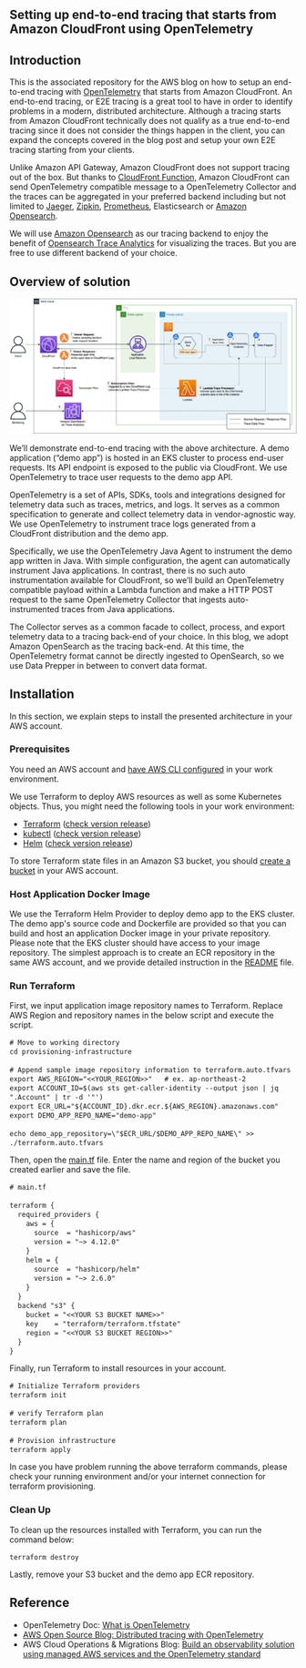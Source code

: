 ## Setting up end-to-end tracing that starts from Amazon CloudFront using OpenTelemetry

## Introduction
This is the associated repository for the AWS blog on how to setup an end-to-end tracing with [OpenTelemetry](https://opentelemetry.io/) that starts from Amazon CloudFront. An end-to-end tracing, or E2E tracing is a great tool to have in order to identify problems in a modern, distributed architecture. Although a tracing starts from Amazon CloudFront technically does not qualify as a true end-to-end tracing since it does not consider the things happen in the client, you can expand the concepts covered in the blog post and setup your own E2E tracing starting from your clients.  
  
Unlike Amazon API Gateway, Amazon CloudFront does not support tracing out of the box. But thanks to [CloudFront Function,](https://docs.aws.amazon.com/AmazonCloudFront/latest/DeveloperGuide/cloudfront-functions.html) Amazon CloudFront can send OpenTelemetry compatible message to a OpenTelemetry Collector and the traces can be aggregated in your preferred backend including but not limited to [Jaeger](https://www.jaegertracing.io/), [Zipkin](https://zipkin.io/), [Prometheus](https://prometheus.io/), Elasticsearch or [Amazon Opensearch](https://aws.amazon.com/opensearch-service/).  
  
We will use [Amazon Opensearch](https://aws.amazon.com/opensearch-service/) as our tracing backend to enjoy the benefit of [Opensearch Trace Analytics](https://docs.aws.amazon.com/opensearch-service/latest/developerguide/trace-analytics.html) for visualizing the traces. But you are free to use different backend of your choice. 
  

## Overview of solution
![](./overview.png)

We’ll demonstrate end-to-end tracing with the above architecture. A demo application (“demo app”) is hosted in an EKS cluster to process end-user requests. Its API endpoint is exposed to the public via CloudFront. We use OpenTelemetry to trace user requests to the demo app API.  

OpenTelemetry is a set of APIs, SDKs, tools and integrations designed for telemetry data such as traces, metrics, and logs. It serves as a common specification to generate and collect telemetry data in vendor-agnostic way. We use OpenTelemetry to instrument trace logs generated from a CloudFront distribution and the demo app.  

Specifically, we use the OpenTelemetry Java Agent to instrument the demo app written in Java. With simple configuration, the agent can automatically instrument Java applications. In contrast, there is no such auto instrumentation available for CloudFront, so we’ll build an OpenTelemetry compatible payload within a Lambda function and make a HTTP POST request to the same OpenTelemetry Collector that ingests auto-instrumented traces from Java applications.  

The Collector serves as a common facade to collect, process, and export telemetry data to a tracing back-end of your choice. In this blog, we adopt Amazon OpenSearch as the tracing back-end. At this time, the OpenTelemetry format cannot be directly ingested to OpenSearch, so we use Data Prepper in between to convert data format.  
  

## Installation
In this section, we explain steps to install the presented architecture in your AWS account.

### Prerequisites
You need an AWS account and 
[have AWS CLI configured](https://docs.aws.amazon.com/cli/latest/userguide/cli-chap-getting-started.html)
in your work environment.

We use Terraform to deploy AWS resources as well as some Kubernetes objects. Thus, you might need the following tools in your work environment:
- [Terraform](https://learn.hashicorp.com/tutorials/terraform/install-cli) ([check version release](https://github.com/hashicorp/terraform/releases))
- [kubectl](https://kubernetes.io/docs/tasks/tools/#kubectl) ([check version release](https://kubernetes.io/releases/))
- [Helm](https://helm.sh/docs/intro/install/) ([check version release](https://github.com/helm/helm/releases))

To store Terraform state files in an Amazon S3 bucket, 
you should [create a bucket](https://docs.aws.amazon.com/AmazonS3/latest/userguide/create-bucket-overview.html) 
in your AWS account.

### Host Application Docker Image
We use the Terraform Helm Provider to deploy demo app to the EKS cluster. 
The demo app's source code and Dockerfile are provided so that you can build and host an application Docker image 
in your private repository. Please note that the EKS cluster should have access to your image repository. 
The simplest approach is to create an ECR repository in the same AWS account, and we provide detailed instruction in the 
[README](https://github.com/aws-samples/amazon-cloudfront-end-to-end-tracing-with-opentelemetry/tree/main/prepare-application-docker-images) file.

### Run Terraform
First, we input application image repository names to Terraform. 
Replace AWS Region and repository names in the below script and execute the script.
```
# Move to working directory
cd provisioning-infrastructure

# Append sample image repository information to terraform.auto.tfvars
export AWS_REGION="<<YOUR_REGION>>"   # ex. ap-northeast-2
export ACCOUNT_ID=$(aws sts get-caller-identity --output json | jq ".Account" | tr -d '"')
export ECR_URL="${ACCOUNT_ID}.dkr.ecr.${AWS_REGION}.amazonaws.com"
export DEMO_APP_REPO_NAME="demo-app"

echo demo_app_repository=\"$ECR_URL/$DEMO_APP_REPO_NAME\" >> ./terraform.auto.tfvars
```
Then, open the [main.tf](https://github.com/aws-samples/amazon-cloudfront-end-to-end-tracing-with-opentelemetry/blob/main/provisioning-infrastructure/main.tf) file. 
Enter the name and region of the bucket you created earlier and save the file.
```
# main.tf

terraform {
  required_providers {
    aws = {
      source  = "hashicorp/aws"
      version = "~> 4.12.0"
    }
    helm = {
      source  = "hashicorp/helm"
      version = "~> 2.6.0"
    }
  }
  backend "s3" {
    bucket = "<<YOUR S3 BUCKET NAME>>"
    key    = "terraform/terraform.tfstate"
    region = "<<YOUR S3 BUCKET REGION>>"
  }
}
```
Finally, run Terraform to install resources in your account.
```
# Initialize Terraform providers
terraform init

# verify Terraform plan
terraform plan

# Provision infrastructure
terraform apply
```

In case you have problem running the above terraform commands, please check your running environment and/or your internet connection for terraform provisioning.

### Clean Up
To clean up the resources installed with Terraform, you can run the command below:
```
terraform destroy
```
Lastly, remove your S3 bucket and the demo app ECR repository.


## Reference
-   OpenTelemetry Doc: [What is OpenTelemetry](https://opentelemetry.io/docs/concepts/what-is-opentelemetry/)
-   [AWS Open Source Blog: Distributed tracing with OpenTelemetry](https://aws.amazon.com/blogs/opensource/distributed-tracing-with-opentelemetry/)
-   AWS Cloud Operations & Migrations Blog: [Build an observability solution using managed AWS services and the OpenTelemetry standard](https://aws.amazon.com/blogs/mt/build-an-observability-solution-using-managed-aws-services-and-the-opentelemetry-standard/)